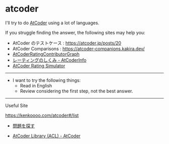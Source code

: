 # atcoder

I'll try to do [AtCoder](https://atcoder.jp/home) using a lot of languages.

If you struggle finding the answer, the following sites may help you:

- AtCoder のテストケース : https://atcoder.jp/posts/20
- AtCoder Comparisons : https://atcoder-companions.kakira.dev/
- [AtCoderRatingContributorGraph](https://atcoder-rating-contribution-graph.vercel.app/)
- [レーティングのしくみ - AtCoderInfo](https://info.atcoder.jp/overview/contest/rating)
- [AtCoder Rating Simulator](https://atcoder-rating-simulator.dt.r.appspot.com/)

---

- I want to try the following things:
    - Read in English
    - Review considering the first step, not the best answer.

---

Useful Site

https://kenkoooo.com/atcoder#/list
- [問題を探す](https://kenkoooo.com/atcoder/book/ja/find_problems.html)

- [AtCoder Library (ACL) - AtCoder](https://atcoder.jp/posts/517)
